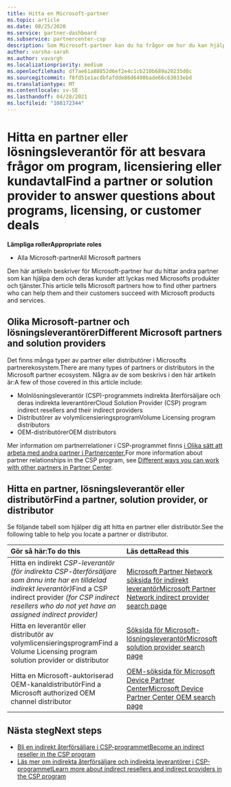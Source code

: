 ```yaml
---
title: Hitta en Microsoft-partner
ms.topic: article
ms.date: 08/25/2020
ms.service: partner-dashboard
ms.subservice: partnercenter-csp
description: Som Microsoft-partner kan du ha frågor om hur du kan hjälpa dina kunder eller specifika program. Hitta andra partner som kan hjälpa dig.
author: varsha-sarah
ms.author: vavargh
ms.localizationpriority: medium
ms.openlocfilehash: df7ae61a88852d6ef2e4c1cb210b689a20235d0c
ms.sourcegitcommit: f8fd51e1acdbfafdde86d6490bade66c63033ebd
ms.translationtype: MT
ms.contentlocale: sv-SE
ms.lasthandoff: 04/28/2021
ms.locfileid: "108172344"
---
```

# <a name="find-a-partner-or-solution-provider-to-answer-questions-about-programs-licensing-or-customer-deals"></a><span data-ttu-id="a79b0-104">Hitta en partner eller lösningsleverantör för att besvara frågor om program, licensiering eller kundavtal</span><span class="sxs-lookup"><span data-stu-id="a79b0-104">Find a partner or solution provider to answer questions about programs, licensing, or customer deals</span></span> 

<span data-ttu-id="a79b0-105">**Lämpliga roller**</span><span class="sxs-lookup"><span data-stu-id="a79b0-105">**Appropriate roles**</span></span>

- <span data-ttu-id="a79b0-106">Alla Microsoft-partner</span><span class="sxs-lookup"><span data-stu-id="a79b0-106">All Microsoft partners</span></span>

<span data-ttu-id="a79b0-107">Den här artikeln beskriver för Microsoft-partner hur du hittar andra partner som kan hjälpa dem och deras kunder att lyckas med Microsofts produkter och tjänster.</span><span class="sxs-lookup"><span data-stu-id="a79b0-107">This article tells Microsoft partners how to find other partners who can help them and their customers succeed with Microsoft products and services.</span></span>

## <a name="different-microsoft-partners-and-solution-providers"></a><span data-ttu-id="a79b0-108">Olika Microsoft-partner och lösningsleverantörer</span><span class="sxs-lookup"><span data-stu-id="a79b0-108">Different Microsoft partners and solution providers</span></span>

<span data-ttu-id="a79b0-109">Det finns många typer av partner eller distributörer i Microsofts partnerekosystem.</span><span class="sxs-lookup"><span data-stu-id="a79b0-109">There are many types of partners or distributors in the Microsoft partner ecosystem.</span></span> <span data-ttu-id="a79b0-110">Några av de som beskrivs i den här artikeln är:</span><span class="sxs-lookup"><span data-stu-id="a79b0-110">A few of those covered in this article include:</span></span>

- <span data-ttu-id="a79b0-111">Molnlösningsleverantör (CSP)-programmets indirekta återförsäljare och deras indirekta leverantörer</span><span class="sxs-lookup"><span data-stu-id="a79b0-111">Cloud Solution Provider (CSP) program indirect resellers and their indirect providers</span></span>
- <span data-ttu-id="a79b0-112">Distributörer av volymlicensieringsprogram</span><span class="sxs-lookup"><span data-stu-id="a79b0-112">Volume Licensing program distributors</span></span>
- <span data-ttu-id="a79b0-113">OEM-distributörer</span><span class="sxs-lookup"><span data-stu-id="a79b0-113">OEM distributors</span></span>

<span data-ttu-id="a79b0-114">Mer information om partnerrelationer i CSP-programmet finns [i Olika sätt att arbeta med andra partner i Partnercenter.](work-with-other-partners.md)</span><span class="sxs-lookup"><span data-stu-id="a79b0-114">For more information about partner relationships in the CSP program, see [Different ways you can work with other partners in Partner Center](work-with-other-partners.md).</span></span>

## <a name="find-a-partner-solution-provider-or-distributor"></a><span data-ttu-id="a79b0-115">Hitta en partner, lösningsleverantör eller distributör</span><span class="sxs-lookup"><span data-stu-id="a79b0-115">Find a partner, solution provider, or distributor</span></span>

<span data-ttu-id="a79b0-116">Se följande tabell som hjälper dig att hitta en partner eller distributör.</span><span class="sxs-lookup"><span data-stu-id="a79b0-116">See the following table to help you locate a partner or distributor.</span></span>

|<span data-ttu-id="a79b0-117">Gör så här:</span><span class="sxs-lookup"><span data-stu-id="a79b0-117">To do this</span></span>  | <span data-ttu-id="a79b0-118">Läs detta</span><span class="sxs-lookup"><span data-stu-id="a79b0-118">Read this</span></span>  |
|:------------------|:--------------- |
|<span data-ttu-id="a79b0-119">Hitta en indirekt *CSP-leverantör (för indirekta CSP-återförsäljare som ännu inte har en tilldelad indirekt leverantör)*</span><span class="sxs-lookup"><span data-stu-id="a79b0-119">Find a CSP indirect provider *(for CSP indirect resellers who do not yet have an assigned indirect provider)*</span></span> | [<span data-ttu-id="a79b0-120">Microsoft Partner Network söksida för indirekt leverantör</span><span class="sxs-lookup"><span data-stu-id="a79b0-120">Microsoft Partner Network indirect provider search page</span></span>](https://partner.microsoft.com/membership/cloud-solution-provider/find-a-provider)  |
|<span data-ttu-id="a79b0-121">Hitta en leverantör eller distributör av volymlicensieringsprogram</span><span class="sxs-lookup"><span data-stu-id="a79b0-121">Find a Volume Licensing program solution provider or distributor</span></span>  | [<span data-ttu-id="a79b0-122">Söksida för Microsoft-lösningsleverantör</span><span class="sxs-lookup"><span data-stu-id="a79b0-122">Microsoft solution provider search page</span></span>](https://www.microsoft.com/solution-providers/home)  |
|<span data-ttu-id="a79b0-123">Hitta en Microsoft-auktoriserad OEM-kanaldistributör</span><span class="sxs-lookup"><span data-stu-id="a79b0-123">Find a Microsoft authorized OEM channel distributor</span></span>  | [<span data-ttu-id="a79b0-124">OEM-söksida för Microsoft Device Partner Center</span><span class="sxs-lookup"><span data-stu-id="a79b0-124">Microsoft Device Partner Center OEM search page</span></span>](https://devicepartner.microsoft.com/connect/distributor)  |

## <a name="next-steps"></a><span data-ttu-id="a79b0-125">Nästa steg</span><span class="sxs-lookup"><span data-stu-id="a79b0-125">Next steps</span></span>

- [<span data-ttu-id="a79b0-126">Bli en indirekt återförsäljare i CSP-programmet</span><span class="sxs-lookup"><span data-stu-id="a79b0-126">Become an indirect reseller in the CSP program</span></span>](https://partner.microsoft.com/licensing)
- [<span data-ttu-id="a79b0-127">Läs mer om indirekta återförsäljare och indirekta leverantörer i CSP-programmet</span><span class="sxs-lookup"><span data-stu-id="a79b0-127">Learn more about indirect resellers and indirect providers in the CSP program</span></span>](work-with-other-partners.md)